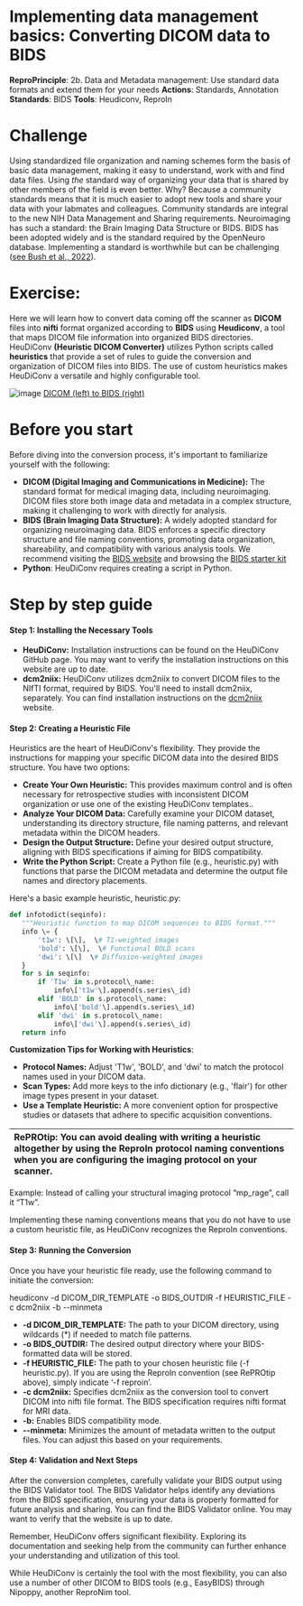 # Implementing data management basics:  Converting DICOM data to BIDS

**ReproPrinciple**:  2b. Data and Metadata management: Use standard data formats and extend them for your needs
**Actions**:  Standards, Annotation
**Standards**:  BIDS
**Tools**: Heudiconv, ReproIn

# Challenge

Using standardized file organization and naming schemes form the basis of basic data management, making it easy to understand, work with and find data files. Using *the* standard way of organizing your data that is shared by other members of the field is even better.  Why?  Because a community standards means that it is much easier to adopt new tools and share your data with your labmates and colleagues. Community standards are integral to the new NIH Data Management and Sharing requirements. Neuroimaging has such a standard:  the Brain Imaging Data Structure or BIDS.  BIDS has been adopted widely and is the standard required by the OpenNeuro database.  Implementing a standard is worthwhile but can be challenging ([see Bush et al., 2022](https://www.frontiersin.org/journals/big-data/articles/10.3389/fdata.2022.988084/full)).

# Exercise:

Here we will learn how to convert data coming off the scanner as **DICOM** files into **nifti** format organized according to **BIDS** using **Heudiconv**, a tool that maps DICOM file information into organized BIDS directories. HeuDiConv **(Heuristic DICOM Converter)** utilizes Python scripts called **heuristics** that provide a set of rules to guide the conversion and organization of DICOM files into BIDS. The use of custom heuristics makes  HeuDiConv a versatile and highly configurable tool.

![image](/images/dicom-bids-inverted.png)
[DICOM (left) to BIDS (right)](https://bids.neuroimaging.io/assets/img/dicom-reorganization-transparent-white_1000x477.png)

# Before you start

Before diving into the conversion process, it's important to familiarize yourself with the following:

* **DICOM (Digital Imaging and Communications in Medicine):** The standard format for medical imaging data, including neuroimaging. DICOM files store both image data and metadata in a complex structure, making it challenging to work with directly for analysis.
* **BIDS (Brain Imaging Data Structure):** A widely adopted standard for organizing neuroimaging data. BIDS enforces a specific directory structure and file naming conventions, promoting data organization, shareability, and compatibility with various analysis tools.  We recommend visiting the [BIDS website](https://bids.neuroimaging.io/index.html) and browsing the [BIDS starter kit](https://bids-standard.github.io/bids-starter-kit/)
* **Python**:  HeuDiConv requires creating a script in Python.

# Step by step guide

#### **Step 1: Installing the Necessary Tools**

* **HeuDiConv:** Installation instructions can be found on the HeuDiConv GitHub page. You may want to verify the installation instructions on this website are up to date.
* **dcm2niix:** HeuDiConv utilizes dcm2niix to convert DICOM files to the NIfTI format, required by BIDS. You'll need to install dcm2niix,  separately. You can find installation instructions on the [dcm2niix](https://github.com/rordenlab/dcm2niix) website.

#### **Step 2: Creating a Heuristic File**

Heuristics are the heart of HeuDiConv's flexibility. They provide the instructions for mapping your specific DICOM data into the desired BIDS structure. You have two options:

* **Create Your Own Heuristic:** This provides maximum control and is often necessary for retrospective studies with inconsistent DICOM organization or use one of the existing HeuDiConv templates..
* **Analyze Your DICOM Data:** Carefully examine your DICOM dataset, understanding its directory structure, file naming patterns, and relevant metadata within the DICOM headers.
* **Design the Output Structure:** Define your desired output structure, aligning with BIDS specifications if aiming for BIDS compatibility.
* **Write the Python Script:** Create a Python file (e.g., heuristic.py) with functions that parse the DICOM metadata and determine the output file names and directory placements.

Here's a basic example heuristic, heuristic.py:

```python
def infotodict(seqinfo):
   """Heuristic function to map DICOM sequences to BIDS format."""
   info \= {
       't1w': \[\],  \# T1-weighted images
       'bold': \[\],  \# Functional BOLD scans
       'dwi': \[\]  \# Diffusion-weighted images
   }
   for s in seqinfo:
       if 'T1w' in s.protocol\_name:
           info\['t1w'\].append(s.series\_id)
       elif 'BOLD' in s.protocol\_name:
           info\['bold'\].append(s.series\_id)
       elif 'dwi' in s.protocol\_name:
           info\['dwi'\].append(s.series\_id)
   return info
```

**Customization Tips for Working with Heuristics**:

* **Protocol Names:** Adjust 'T1w', 'BOLD', and 'dwi' to match the protocol names used in your DICOM data.
* **Scan Types:** Add more keys to the info dictionary (e.g., 'flair') for other image types present in your dataset.
* **Use a Template Heuristic:** A more convenient option for prospective studies or datasets that adhere to specific acquisition conventions.

| RePROtip:  You can avoid dealing with writing a heuristic altogether by using the ReproIn protocol naming conventions when you are configuring the imaging protocol on your scanner.   |
| :---- |

Example:  Instead of calling your structural imaging protocol “mp\_rage”, call it “T1w”.

Implementing these naming conventions means that you do not have to use a custom heuristic file, as HeuDiConv recognizes the ReproIn conventions.

#### **Step 3: Running the Conversion**

Once you have your heuristic file ready, use the following command to initiate the conversion:

heudiconv \-d DICOM\_DIR\_TEMPLATE \-o BIDS\_OUTDIR \-f HEURISTIC\_FILE \-c dcm2niix \-b \--minmeta

* **\-d DICOM\_DIR\_TEMPLATE:** The path to your DICOM directory, using wildcards (\*) if needed to match file patterns.
* **\-o BIDS\_OUTDIR:** The desired output directory where your BIDS-formatted data will be stored.
* **\-f HEURISTIC\_FILE:** The path to your chosen heuristic file (-f heuristic.py). If you are using the ReproIn convention (see RePROtip above), simply indicate ‘-f reproin’.
* **\-c dcm2niix:** Specifies dcm2niix as the conversion tool to convert DICOM into nifti file format.  The BIDS specification requires nifti format for MRI data.
* **\-b:** Enables BIDS compatibility mode.
* **\--minmeta:** Minimizes the amount of metadata written to the output files. You can adjust this based on your requirements.

#### **Step 4: Validation and Next Steps**

After the conversion completes, carefully validate your BIDS output using the BIDS Validator tool. The BIDS Validator helps identify any deviations from the BIDS specification, ensuring your data is properly formatted for future analysis and sharing. You can find the BIDS Validator online. You may want to verify that the website is up to date.

Remember, HeuDiConv offers significant flexibility. Exploring its documentation and seeking help from the community can further enhance your understanding and utilization of this tool.

While HeuDiConv is certainly the tool with the most flexibility, you can also use a number of other DICOM to BIDS tools (e.g., EasyBIDS) through Nipoppy, another ReproNim tool.
